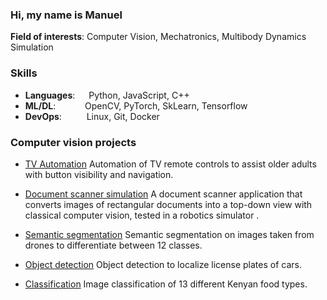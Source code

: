 ### Hi, my name is Manuel

**Field of interests**: Computer Vision, Mechatronics, Multibody Dynamics Simulation

### Skills
- **Languages**: &emsp; Python, JavaScript, C++
- **ML/DL**: &ensp;&nbsp;&emsp;&emsp; OpenCV, PyTorch, SkLearn, Tensorflow
- **DevOps**: &nbsp;&emsp;&emsp; Linux, Git, Docker


### Computer vision projects

- [TV Automation](https://github.com/ManuelZ/tv_automation)
Automation of TV remote controls to assist older adults with button visibility and navigation.

- [Document scanner simulation](https://github.com/ManuelZ/document_scanner_simulation)
A document scanner application that converts images of rectangular documents into a top-down view with classical computer vision, tested in a robotics simulator .

- [Semantic segmentation](https://github.com/ManuelZ/DLPT-semantic-segmentation)
Semantic segmentation on images taken from drones to differentiate between 12 classes.

- [Object detection](https://github.com/ManuelZ/DLPT-license-plate-detection)
Object detection to localize license plates of cars.

- [Classification](https://github.com/ManuelZ/DLPT-food-classification)
Image classification of 13 different Kenyan food types.

